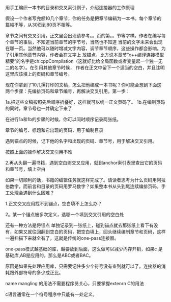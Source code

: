 
用手工编织一本书的目录和交叉索引例子，介绍连接器的工作原理

假设一个作者写完额10几个章节，你的任务是把章节编辑为一本书。每个章节的篇幅不等，从30页到80页不相等。

章节之间有交叉引用，正文里会出现请参考。。页的第。。节等字样。作者在编写每个章节的事后，不知道当前章节的字节号，当然也不知道
当前的文字未来会出现在哪一页。当然他可以随时增减文字内容，调节章节顺序，这些操作都会影响。为了引用其他章节内容，作者会在文字上
放锚点，比方说本章节“c++编译连接模型精要”的名字是ch:cppCompilation（这就好比给全局函数或者变量起一个独一无二的名字）。在引用其他章节时候，
作者在正文中留下一个适当的空白，并且注明这里应该填上的页码和章节编号。

现在你拿到了10几摞打印的文稿，怎么把他编成一本书呢？你可能会想到下面这两个步骤：先编排页码和章节编号，再解决交叉引用。第一步：

1a.把这些文稿按照先后顺序折叠好，这样就可以统一正文页码了。
1b.在编制页码的同时，章节号也一并确定下来了 

在进行1a和1b的步骤的时候，你可以同时顺序记录两张纸。

章节的编号、标题和它出现的页码，用于编制目录

遇到锚点的时候，记下他的名字和出现的页码、章节号，用于解决交叉引用。

按照上面的操作解决交叉引用不难


2.再从头翻一遍书籍，遇到空白则交叉应用，就到anchor索引表里查出它的页码和章节号，填上空白

如果一切顺利的话，书籍的编辑任务就这样完成了。请读者思考为什么页码用阿拉伯数字，而前言和目录的页码用罗马数字？如果整本书从头到尾连续编排页码，手工处理会遇到什么困难？

1.正文交叉应用找不到锚点，空白填不上怎么办？

2。某一个锚点被多次定义，选哪一个填到交叉引用的空白处

还有一种方法是将锚点 单独记录到一张纸上，碰到锚点就去那张纸上看下有没有，如果又就往回翻到空白的页码，把空白填上，回头继续编制章节和页码，这样一遍扫描下来就全有了，这就是传统的one-pass连接器。

one-pass模式越基础的库，越要放到后面，这么做可以减少内存开销，如果c 是基础库,AB是应用的，那么是ABC或者BAC。

原因是如果先处理应用库，只需要记住多少个符号没有查到就可以了。连接器的消耗跟外部符号的多少成正比。

name mangling 的用法不需要程序员关心，只要掌握extenrn C的用法

c语言通常在一个符号程序中只能有一处定义。
